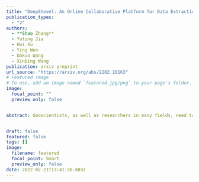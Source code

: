 ```yaml
---
title: "DeepShovel: An Online Collaborative Platform for Data Extraction in Geoscience Literature with AI Assistance"
publication_types:
  - "2"
authors:
  - **Shao Zhang**
  - Yuting Jia
  - Hui Xu
  - Ying Wen
  - Dakuo Wang
  - Xinbing Wang
publication: arxiv preprint
url_source: "https://arxiv.org/abs/2202.10163"
# Featured image
# To use, add an image named `featured.jpg/png` to your page's folder. 
image:
  focal_point: ""
  preview_only: false


abstract: Geoscientists, as well as researchers in many fields, need to read a huge amount of literature to locate, extract, and aggregate relevant results and data to enable future research or to build a scientific database, but there is no existing system to support this use case well. In this paper, based on the findings of a formative study about how geoscientists collaboratively annotate literature and extract and aggregate data, we proposed DeepShovel, a publicly-available AI-assisted data extraction system to support their needs. DeepShovel leverages the state-of-the-art neural network models to support researcher(s) easily and accurately annotate papers (in the PDF format) and extract data from tables, figures, maps, etc. in a human-AI collaboration manner. A follow-up user evaluation with 14 researchers suggested DeepShovel improved users' efficiency of data extraction for building scientific databases, and encouraged teams to form a larger scale but more tightly-coupled collaboration.


draft: false
featured: false
tags: []
image:
  filename: featured
  focal_point: Smart
  preview_only: false
date: 2022-02-21T13:41:26.603Z
---
```

